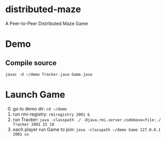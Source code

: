 # distributed-maze
A Peer-to-Peer Distributed Maze Game


# Demo

## Compile source
```shell script
javac -d ~/demo Tracker.java Game.java
```

# Launch Game 
0. go to demo dir: `cd ~/demo`
1. run rmi-registry: `rmiregistry 2001 &`
2. run Tracker: `java -classpath ./ -Djava.rmi.server.codebase=file:./ Tracker 2001 15 10`
3. each player run Game to join: `java -classpath ~/demo Game 127.0.0.1 2001 xx`
